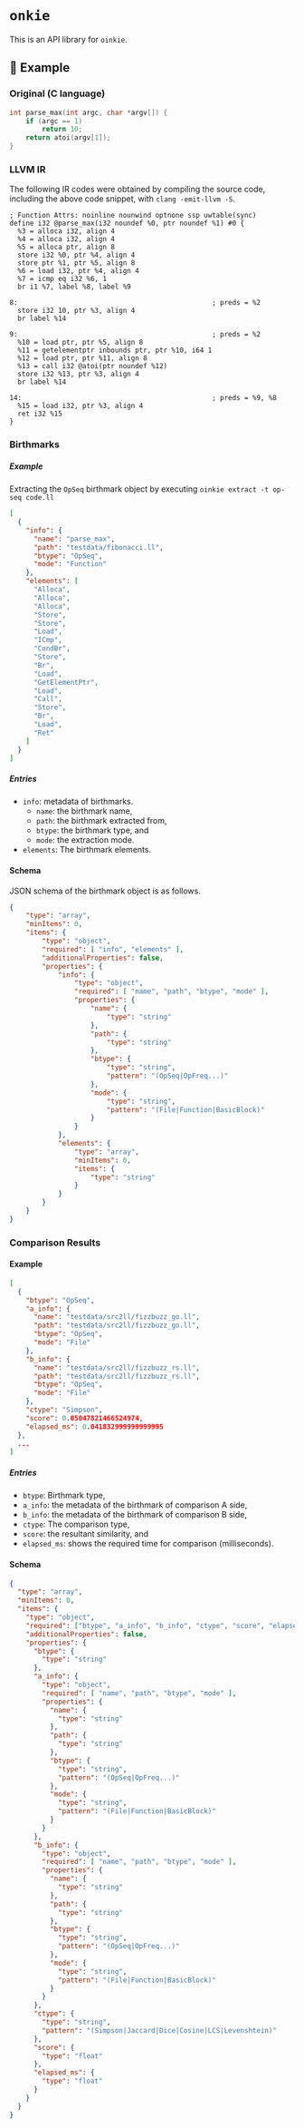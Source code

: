 # `onkie`

This is an API library for `oinkie`.

## :walking: Example

### Original (C language)

```c
int parse_max(int argc, char *argv[]) {
    if (argc == 1)
        return 10;
    return atoi(argv[1]);
}
```

### LLVM IR

The following IR codes were obtained by compiling the source code, including the above code snippet, with `clang -emit-llvm -S`.

```llvmir
; Function Attrs: noinline nounwind optnone ssp uwtable(sync)
define i32 @parse_max(i32 noundef %0, ptr noundef %1) #0 {
  %3 = alloca i32, align 4
  %4 = alloca i32, align 4
  %5 = alloca ptr, align 8
  store i32 %0, ptr %4, align 4
  store ptr %1, ptr %5, align 8
  %6 = load i32, ptr %4, align 4
  %7 = icmp eq i32 %6, 1
  br i1 %7, label %8, label %9

8:                                                ; preds = %2
  store i32 10, ptr %3, align 4
  br label %14

9:                                                ; preds = %2
  %10 = load ptr, ptr %5, align 8
  %11 = getelementptr inbounds ptr, ptr %10, i64 1
  %12 = load ptr, ptr %11, align 8
  %13 = call i32 @atoi(ptr noundef %12)
  store i32 %13, ptr %3, align 4
  br label %14

14:                                               ; preds = %9, %8
  %15 = load i32, ptr %3, align 4
  ret i32 %15
}
```

### Birthmarks

##### Example

Extracting the `OpSeq` birthmark object by executing `oinkie extract -t op-seq code.ll`

```json
[
  {
    "info": {
      "name": "parse_max",
      "path": "testdata/fibonacci.ll",
      "btype": "OpSeq",
      "mode": "Function"
    },
    "elements": [
      "Alloca",
      "Alloca",
      "Alloca",
      "Store",
      "Store",
      "Load",
      "ICmp",
      "CondBr",
      "Store",
      "Br",
      "Load",
      "GetElementPtr",
      "Load",
      "Call",
      "Store",
      "Br",
      "Load",
      "Ret"
    ]
  }
]
```

##### Entries

- `info`: metadata of birthmarks.
  - `name`: the birthmark name,
  - `path`: the birthmark extracted from,
  - `btype`: the birthmark type, and
  - `mode`: the extraction mode.
- `elements`: The birthmark elements.

#### Schema

JSON schema of the birthmark object is as follows.

```json
{
    "type": "array",
    "minItems": 0,
    "items": {
        "type": "object",
        "required": [ "info", "elements" ],
        "additionalProperties": false,
        "properties": {
            "info": {
                "type": "object",
                "required": [ "name", "path", "btype", "mode" ],
                "properties": {
                    "name": {
                        "type": "string"
                    },
                    "path": {
                        "type": "string"
                    },
                    "btype": {
                        "type": "string",
                        "pattern": "(OpSeq|OpFreq...)"
                    },
                    "mode": {
                        "type": "string",
                        "pattern": "(File|Function|BasicBlock)"
                    }
                }
            },
            "elements": {
                "type": "array",
                "minItems": 0,
                "items": {
                    "type": "string"
                }
            }
        }
    }
}
```

### Comparison Results

#### Example

```json
[
  {
    "btype": "OpSeq",
    "a_info": {
      "name": "testdata/src2ll/fizzbuzz_go.ll",
      "path": "testdata/src2ll/fizzbuzz_go.ll",
      "btype": "OpSeq",
      "mode": "File"
    },
    "b_info": {
      "name": "testdata/src2ll/fizzbuzz_rs.ll",
      "path": "testdata/src2ll/fizzbuzz_rs.ll",
      "btype": "OpSeq",
      "mode": "File"
    },
    "ctype": "Simpson",
    "score": 0.05047821466524974,
    "elapsed_ms": 0.041832999999999995
  },
  ...
]
```

##### Entries

- `btype`: Birthmark type,
- `a_info`: the metadata of the birthmark of comparison A side,
- `b_info`: the metadata of the birthmark of comparison B side,
- `ctype`: The comparison type,
- `score`: the resultant similarity, and
- `elapsed_ms`: shows the required time for comparison (milliseconds).

#### Schema

```json
{
  "type": "array",
  "minItems": 0,
  "items": {
    "type": "object",
    "required": ["btype", "a_info", "b_info", "ctype", "score", "elapsed_ms"],
    "additionalProperties": false,
    "properties": {
      "btype": {
        "type": "string"
      },
      "a_info": {
        "type": "object",
        "required": [ "name", "path", "btype", "mode" ],
        "properties": {
          "name": {
            "type": "string"
          },
          "path": {
            "type": "string"
          },
          "btype": {
            "type": "string",
            "pattern": "(OpSeq|OpFreq...)"
          },
          "mode": {
            "type": "string",
            "pattern": "(File|Function|BasicBlock)"
          }
        }
      },
      "b_info": {
        "type": "object",
        "required": [ "name", "path", "btype", "mode" ],
        "properties": {
          "name": {
            "type": "string"
          },
          "path": {
            "type": "string"
          },
          "btype": {
            "type": "string",
            "pattern": "(OpSeq|OpFreq...)"
          },
          "mode": {
            "type": "string",
            "pattern": "(File|Function|BasicBlock)"
          }
        }
      },
      "ctype": {
        "type": "string",
        "pattern": "(Simpson|Jaccard|Dice|Cosine|LCS|Levenshtein)"
      },
      "score": {
        "type": "float"
      },
      "elapsed_ms": {
        "type": "float"
      }
    }
  }
}
```
